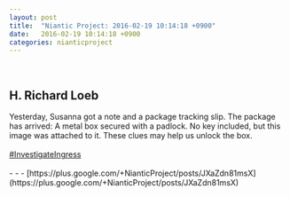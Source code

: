 ```yaml
---
layout: post
title:  "Niantic Project: 2016-02-19 10:14:18 +0900"
date:   2016-02-19 10:14:18 +0900
categories: nianticproject
---
```

<div class="shared"><br /><h2>H. Richard Loeb</h2>Yesterday, Susanna got a note and a package tracking slip. The package has arrived: A metal box secured with a padlock. No key included, but this image was attached to it. These clues may help us unlock the box.<br /><br /><a rel="nofollow" class="ot-hashtag" href="https://plus.google.com/s/%23InvestigateIngress">#InvestigateIngress</a><br /><br /></div>
- - -
[https://plus.google.com/+NianticProject/posts/JXaZdn81msX](https://plus.google.com/+NianticProject/posts/JXaZdn81msX)
